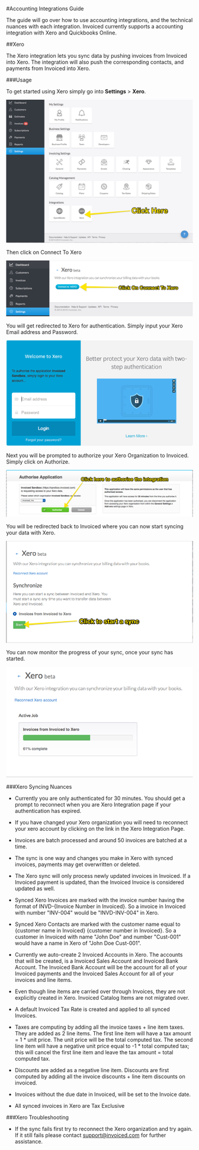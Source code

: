 #Accounting Integrations Guide

The guide will go over how to use accounting integrations, and the technical nuances with each integration.  Invoiced currently supports a accounting integration with Xero and Quickbooks Online.

##Xero

The Xero integration lets you sync data by pushing invoices from Invoiced into Xero.  The integration will also push the corresponding contacts, and payments from Invoiced into Xero.

###Usage

To get started using Xero simply go into **Settings** > **Xero**.  

![Xero Settings](../img/xero-screen-1.png)

Then click on Connect To Xero

![Xero Connect](../img/xero-screen-2.png)

You will get redirected to Xero for authentication. Simply input your Xero Email address and Password.

![Xero Authorize](../img/xero-screen-3.png)

Next you will be prompted to authorize your Xero Organization to Invoiced.  Simply click on Authorize.

![Xero Settings](../img/xero-screen-4.png)

You will be redirected back to Invoiced where you can now start syncing your data with Xero.

![Xero Settings](../img/xero-screen-5.png)

You can now monitor the progress of your sync, once your sync has started. 

![Xero Settings](../img/xero-screen-6.png)

###Xero Syncing Nuances 

- Currently you are only authenticated for 30 minutes.  You should get a prompt to reconnect when you are Xero Integration page if your authentication has expired. 

- If you have changed your Xero organization you will need to reconnect your xero account by clicking on the link in the Xero Integration Page.

- Invoices are batch processed and around 50 invoices are batched at a time.

- The sync is one way and changes you make in Xero with synced invoices, payments may get overwritten or deleted.

- The Xero sync will only process newly updated invoices in Invoiced.  If a Invoiced payment is updated, than the Invoiced Invoice is considered updated as well.

- Synced Xero Invoices are marked with the invoice number having the format of INVD-{Invoice Number in Invoiced}.  So a invoice in Invoiced with number "INV-004" would be "INVD-INV-004" in Xero.  

- Synced Xero Contacts are marked with the customer name equal to {customer name in Invoiced} {customer number in Invoiced}.  So a customer in Invoiced with name "John Doe" and number "Cust-001" would have a name in Xero of "John Doe Cust-001". 

- Currently we auto-create 2 Invoiced Accounts in Xero.  The accounts that will be created, is a Invoiced Sales Account and Invoiced Bank Account.  The Invoiced Bank Account will be the account for all of your Invoiced payments and the Invoiced Sales Account for all of your invoices and line items.

- Even though line items are carried over through Invoices, they are not explicitly created in Xero.  Invoiced Catalog Items are not migrated over.

- A default Invoiced Tax Rate is created and applied to all synced Invoices.

- Taxes are computing by adding all the invoice taxes + line item taxes.  They are added as 2 line items. The first line item will have a tax amount = 1 * unit price. The unit price will be the total computed tax.  The second line item will have a negative unit price equal to -1 * total computed tax; this will cancel the first line item and leave the tax amount = total computed tax. 

- Discounts are added as a negative line item.  Discounts are first computed by adding all the invoice discounts + line item discounts on invoiced.

- Invoices without the due date in Invoiced, will be set to the Invoice date.

- All synced invoices in Xero are Tax Exclusive

###Xero Troubleshooting

- If the sync fails first try to reconnect the Xero organization and try again.  If it still fails please contact [support@invoiced.com](mailto:support@invoiced.com) for further assistance. 


